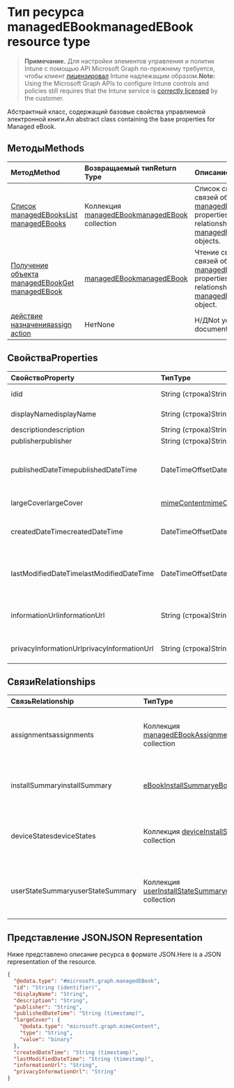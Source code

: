 # <a name="managedebook-resource-type"></a><span data-ttu-id="841ab-101">Тип ресурса managedEBook</span><span class="sxs-lookup"><span data-stu-id="841ab-101">managedEBook resource type</span></span>

> <span data-ttu-id="841ab-102">**Примечание.** Для настройки элементов управления и политик Intune с помощью API Microsoft Graph по-прежнему требуется, чтобы клиент [лицензировал](https://go.microsoft.com/fwlink/?linkid=839381) Intune надлежащим образом.</span><span class="sxs-lookup"><span data-stu-id="841ab-102">**Note:** Using the Microsoft Graph APIs to configure Intune controls and policies still requires that the Intune service is [correctly licensed](https://go.microsoft.com/fwlink/?linkid=839381) by the customer.</span></span>

<span data-ttu-id="841ab-103">Абстрактный класс, содержащий базовые свойства управляемой электронной книги.</span><span class="sxs-lookup"><span data-stu-id="841ab-103">An abstract class containing the base properties for Managed eBook.</span></span>
## <a name="methods"></a><span data-ttu-id="841ab-104">Методы</span><span class="sxs-lookup"><span data-stu-id="841ab-104">Methods</span></span>
|<span data-ttu-id="841ab-105">Метод</span><span class="sxs-lookup"><span data-stu-id="841ab-105">Method</span></span>|<span data-ttu-id="841ab-106">Возвращаемый тип</span><span class="sxs-lookup"><span data-stu-id="841ab-106">Return Type</span></span>|<span data-ttu-id="841ab-107">Описание</span><span class="sxs-lookup"><span data-stu-id="841ab-107">Description</span></span>|
|:---|:---|:---|
|[<span data-ttu-id="841ab-108">Список managedEBooks</span><span class="sxs-lookup"><span data-stu-id="841ab-108">List managedEBooks</span></span>](../api/intune_books_managedebook_list.md)|<span data-ttu-id="841ab-109">Коллекция [managedEBook](../resources/intune_books_managedebook.md)</span><span class="sxs-lookup"><span data-stu-id="841ab-109">[managedEBook](../resources/intune_books_managedebook.md) collection</span></span>|<span data-ttu-id="841ab-110">Список свойств и связей объектов [managedEBook](../resources/intune_books_managedebook.md).</span><span class="sxs-lookup"><span data-stu-id="841ab-110">List properties and relationships of the [managedEBook](../resources/intune_books_managedebook.md) objects.</span></span>|
|[<span data-ttu-id="841ab-111">Получение объекта managedEBook</span><span class="sxs-lookup"><span data-stu-id="841ab-111">Get managedEBook</span></span>](../api/intune_books_managedebook_get.md)|[<span data-ttu-id="841ab-112">managedEBook</span><span class="sxs-lookup"><span data-stu-id="841ab-112">managedEBook</span></span>](../resources/intune_books_managedebook.md)|<span data-ttu-id="841ab-113">Чтение свойств и связей объекта [managedEBook](../resources/intune_books_managedebook.md).</span><span class="sxs-lookup"><span data-stu-id="841ab-113">Read properties and relationships of the [managedEBook](../resources/intune_books_managedebook.md) object.</span></span>|
|[<span data-ttu-id="841ab-114">действие назначения</span><span class="sxs-lookup"><span data-stu-id="841ab-114">assign action</span></span>](../api/intune_books_managedebook_assign.md)|<span data-ttu-id="841ab-115">Нет</span><span class="sxs-lookup"><span data-stu-id="841ab-115">None</span></span>|<span data-ttu-id="841ab-116">Н/Д</span><span class="sxs-lookup"><span data-stu-id="841ab-116">Not yet documented</span></span>|

## <a name="properties"></a><span data-ttu-id="841ab-117">Свойства</span><span class="sxs-lookup"><span data-stu-id="841ab-117">Properties</span></span>
|<span data-ttu-id="841ab-118">Свойство</span><span class="sxs-lookup"><span data-stu-id="841ab-118">Property</span></span>|<span data-ttu-id="841ab-119">Тип</span><span class="sxs-lookup"><span data-stu-id="841ab-119">Type</span></span>|<span data-ttu-id="841ab-120">Описание</span><span class="sxs-lookup"><span data-stu-id="841ab-120">Description</span></span>|
|:---|:---|:---|
|<span data-ttu-id="841ab-121">id</span><span class="sxs-lookup"><span data-stu-id="841ab-121">id</span></span>|<span data-ttu-id="841ab-122">String (строка)</span><span class="sxs-lookup"><span data-stu-id="841ab-122">String</span></span>|<span data-ttu-id="841ab-123">Ключ объекта.</span><span class="sxs-lookup"><span data-stu-id="841ab-123">Key of the entity.</span></span>|
|<span data-ttu-id="841ab-124">displayName</span><span class="sxs-lookup"><span data-stu-id="841ab-124">displayName</span></span>|<span data-ttu-id="841ab-125">String (строка)</span><span class="sxs-lookup"><span data-stu-id="841ab-125">String</span></span>|<span data-ttu-id="841ab-126">Имя электронной книги.</span><span class="sxs-lookup"><span data-stu-id="841ab-126">Name of the eBook.</span></span>|
|<span data-ttu-id="841ab-127">description</span><span class="sxs-lookup"><span data-stu-id="841ab-127">description</span></span>|<span data-ttu-id="841ab-128">String (строка)</span><span class="sxs-lookup"><span data-stu-id="841ab-128">String</span></span>|<span data-ttu-id="841ab-129">Описание.</span><span class="sxs-lookup"><span data-stu-id="841ab-129">Description.</span></span>|
|<span data-ttu-id="841ab-130">publisher</span><span class="sxs-lookup"><span data-stu-id="841ab-130">publisher</span></span>|<span data-ttu-id="841ab-131">String (строка)</span><span class="sxs-lookup"><span data-stu-id="841ab-131">String</span></span>|<span data-ttu-id="841ab-132">Издатель.</span><span class="sxs-lookup"><span data-stu-id="841ab-132">Publisher.</span></span>|
|<span data-ttu-id="841ab-133">publishedDateTime</span><span class="sxs-lookup"><span data-stu-id="841ab-133">publishedDateTime</span></span>|<span data-ttu-id="841ab-134">DateTimeOffset</span><span class="sxs-lookup"><span data-stu-id="841ab-134">DateTimeOffset</span></span>|<span data-ttu-id="841ab-135">Дата и время публикации электронной книги.</span><span class="sxs-lookup"><span data-stu-id="841ab-135">The date and time when the eBook was published.</span></span>|
|<span data-ttu-id="841ab-136">largeCover</span><span class="sxs-lookup"><span data-stu-id="841ab-136">largeCover</span></span>|[<span data-ttu-id="841ab-137">mimeContent</span><span class="sxs-lookup"><span data-stu-id="841ab-137">mimeContent</span></span>](../resources/intune_shared_mimecontent.md)|<span data-ttu-id="841ab-138">Обложка книги.</span><span class="sxs-lookup"><span data-stu-id="841ab-138">Book cover.</span></span>|
|<span data-ttu-id="841ab-139">createdDateTime</span><span class="sxs-lookup"><span data-stu-id="841ab-139">createdDateTime</span></span>|<span data-ttu-id="841ab-140">DateTimeOffset</span><span class="sxs-lookup"><span data-stu-id="841ab-140">DateTimeOffset</span></span>|<span data-ttu-id="841ab-141">Дата и время создания электронной книги.</span><span class="sxs-lookup"><span data-stu-id="841ab-141">The date and time when the eBook file was created.</span></span>|
|<span data-ttu-id="841ab-142">lastModifiedDateTime</span><span class="sxs-lookup"><span data-stu-id="841ab-142">lastModifiedDateTime</span></span>|<span data-ttu-id="841ab-143">DateTimeOffset</span><span class="sxs-lookup"><span data-stu-id="841ab-143">DateTimeOffset</span></span>|<span data-ttu-id="841ab-144">Дата и время последнего изменения электронной книги.</span><span class="sxs-lookup"><span data-stu-id="841ab-144">The date and time when the eBook was last modified.</span></span>|
|<span data-ttu-id="841ab-145">informationUrl</span><span class="sxs-lookup"><span data-stu-id="841ab-145">informationUrl</span></span>|<span data-ttu-id="841ab-146">String (строка)</span><span class="sxs-lookup"><span data-stu-id="841ab-146">String</span></span>|<span data-ttu-id="841ab-147">URL-адрес с дополнительными сведениями.</span><span class="sxs-lookup"><span data-stu-id="841ab-147">The more information Url.</span></span>|
|<span data-ttu-id="841ab-148">privacyInformationUrl</span><span class="sxs-lookup"><span data-stu-id="841ab-148">privacyInformationUrl</span></span>|<span data-ttu-id="841ab-149">String (строка)</span><span class="sxs-lookup"><span data-stu-id="841ab-149">String</span></span>|<span data-ttu-id="841ab-150">URL-адрес заявления о конфиденциальности.</span><span class="sxs-lookup"><span data-stu-id="841ab-150">The privacy statement Url.</span></span>|

## <a name="relationships"></a><span data-ttu-id="841ab-151">Связи</span><span class="sxs-lookup"><span data-stu-id="841ab-151">Relationships</span></span>
|<span data-ttu-id="841ab-152">Связь</span><span class="sxs-lookup"><span data-stu-id="841ab-152">Relationship</span></span>|<span data-ttu-id="841ab-153">Тип</span><span class="sxs-lookup"><span data-stu-id="841ab-153">Type</span></span>|<span data-ttu-id="841ab-154">Описание</span><span class="sxs-lookup"><span data-stu-id="841ab-154">Description</span></span>|
|:---|:---|:---|
|<span data-ttu-id="841ab-155">assignments</span><span class="sxs-lookup"><span data-stu-id="841ab-155">assignments</span></span>|<span data-ttu-id="841ab-156">Коллекция [managedEBookAssignment](../resources/intune_books_managedebookassignment.md)</span><span class="sxs-lookup"><span data-stu-id="841ab-156">[managedEBookAssignment](../resources/intune_books_managedebookassignment.md) collection</span></span>|<span data-ttu-id="841ab-157">Список назначений для этой электронной книги.</span><span class="sxs-lookup"><span data-stu-id="841ab-157">The list of assignments for this eBook.</span></span>|
|<span data-ttu-id="841ab-158">installSummary</span><span class="sxs-lookup"><span data-stu-id="841ab-158">installSummary</span></span>|[<span data-ttu-id="841ab-159">eBookInstallSummary</span><span class="sxs-lookup"><span data-stu-id="841ab-159">eBookInstallSummary</span></span>](../resources/intune_books_ebookinstallsummary.md)|<span data-ttu-id="841ab-160">Общие сведения по установке мобильного приложения.</span><span class="sxs-lookup"><span data-stu-id="841ab-160">Mobile App Install Summary.</span></span>|
|<span data-ttu-id="841ab-161">deviceStates</span><span class="sxs-lookup"><span data-stu-id="841ab-161">deviceStates</span></span>|<span data-ttu-id="841ab-162">Коллекция [deviceInstallState](../resources/intune_books_deviceinstallstate.md)</span><span class="sxs-lookup"><span data-stu-id="841ab-162">[deviceInstallState](../resources/intune_books_deviceinstallstate.md) collection</span></span>|<span data-ttu-id="841ab-163">Список состояний установки для этой электронной книги.</span><span class="sxs-lookup"><span data-stu-id="841ab-163">The list of installation states for this eBook.</span></span>|
|<span data-ttu-id="841ab-164">userStateSummary</span><span class="sxs-lookup"><span data-stu-id="841ab-164">userStateSummary</span></span>|<span data-ttu-id="841ab-165">Коллекция [userInstallStateSummary](../resources/intune_books_userinstallstatesummary.md)</span><span class="sxs-lookup"><span data-stu-id="841ab-165">[userInstallStateSummary](../resources/intune_books_userinstallstatesummary.md) collection</span></span>|<span data-ttu-id="841ab-166">Список состояний установки для этой электронной книги.</span><span class="sxs-lookup"><span data-stu-id="841ab-166">The list of installation states for this eBook.</span></span>|

## <a name="json-representation"></a><span data-ttu-id="841ab-167">Представление JSON</span><span class="sxs-lookup"><span data-stu-id="841ab-167">JSON Representation</span></span>
<span data-ttu-id="841ab-168">Ниже представлено описание ресурса в формате JSON.</span><span class="sxs-lookup"><span data-stu-id="841ab-168">Here is a JSON representation of the resource.</span></span>
<!--{
  "blockType": "resource",
  "baseType": "microsoft.graph.entity",
  "keyProperty": "id",
  "@odata.type": "microsoft.graph.managedEBook"
}-->
``` json
{
  "@odata.type": "#microsoft.graph.managedEBook",
  "id": "String (identifier)",
  "displayName": "String",
  "description": "String",
  "publisher": "String",
  "publishedDateTime": "String (timestamp)",
  "largeCover": {
    "@odata.type": "microsoft.graph.mimeContent",
    "type": "String",
    "value": "binary"
  },
  "createdDateTime": "String (timestamp)",
  "lastModifiedDateTime": "String (timestamp)",
  "informationUrl": "String",
  "privacyInformationUrl": "String"
}
```








